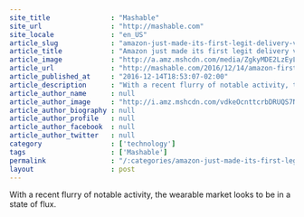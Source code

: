 ```yaml
---
site_title               : "Mashable"
site_url                 : "http://mashable.com"
site_locale              : "en_US"
article_slug             : "amazon-just-made-its-first-legit-delivery-via-drone"
article_title            : "Amazon just made its first legit delivery via drone"
article_image            : "http://a.amz.mshcdn.com/media/ZgkyMDE2LzEyLzE0LzY2L2YwMGNhMTU2MzJmMzQzMGZiMWY4NmQzZDMyNDJlOWM0LjFlNDdjLmpwZwpwCXRodW1iCTEyMDB4NjMwCmUJanBn/a3063da1/358/f00ca156-32f3-430f-b1f8-6d3d3242e9c4.jpg"
article_url              : "http://mashable.com/2016/12/14/amazon-first-drone-delivery/"
article_published_at     : "2016-12-14T18:53:07-02:00"
article_description      : "With a recent flurry of notable activity, the wearable market looks to be in a state of flux."
article_author_name      : null
article_author_image     : "http://i.amz.mshcdn.com/vdkeOcnttcrbDRUQS7N28lzHAXU=/90x90/2016%2F11%2F22%2F65%2F11.a522c.jpg"
article_author_biography : null
article_author_profile   : null
article_author_facebook  : null
article_author_twitter   : null
category                 : ['technology']
tags                     : ['Mashable']
permalink                : "/:categories/amazon-just-made-its-first-legit-delivery-via-drone/"
layout                   : post
---
```


With a recent flurry of notable activity, the wearable market looks to be in a state of flux.
